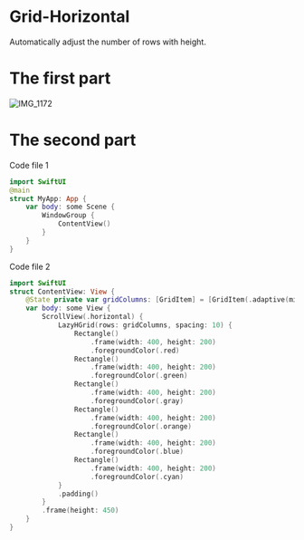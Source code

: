# Grid-Horizontal
Automatically adjust the number of rows with height.
# The first part
![IMG_1172](https://github.com/S-way520/Grid-Horizontal/assets/95877651/35bb5766-d6e1-4902-8994-cb7e5d6b8133)
# The second part
Code file 1
```swift
import SwiftUI
@main
struct MyApp: App {
    var body: some Scene {
        WindowGroup {
            ContentView()
        }
    }
}
```
Code file 2
```swift
import SwiftUI
struct ContentView: View {
    @State private var gridColumns: [GridItem] = [GridItem(.adaptive(minimum: 200), spacing: 0)]
    var body: some View {
        ScrollView(.horizontal) {
            LazyHGrid(rows: gridColumns, spacing: 10) {
                Rectangle()
                    .frame(width: 400, height: 200)
                    .foregroundColor(.red)
                Rectangle()
                    .frame(width: 400, height: 200)
                    .foregroundColor(.green)
                Rectangle()
                    .frame(width: 400, height: 200)
                    .foregroundColor(.gray)
                Rectangle()
                    .frame(width: 400, height: 200)
                    .foregroundColor(.orange)
                Rectangle()
                    .frame(width: 400, height: 200)
                    .foregroundColor(.blue)
                Rectangle()
                    .frame(width: 400, height: 200)
                    .foregroundColor(.cyan)
            }
            .padding()
        }
        .frame(height: 450)
    }
}
```
